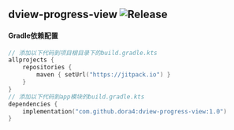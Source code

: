 dview-progress-view
![Release](https://jitpack.io/v/dora4/dview-progress-view.svg)
--------------------------------

#### Gradle依赖配置

```kotlin
// 添加以下代码到项目根目录下的build.gradle.kts
allprojects {
    repositories {
        maven { setUrl("https://jitpack.io") }
    }
}
// 添加以下代码到app模块的build.gradle.kts
dependencies {
    implementation("com.github.dora4:dview-progress-view:1.0")
}
```
